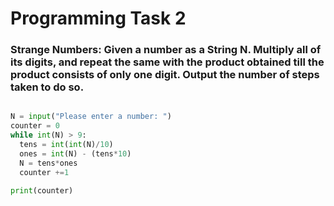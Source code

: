 # Programming Task 2
### Strange Numbers: Given a number as a String N. Multiply all of its digits, and repeat the same with the product obtained till the product consists of only one digit. Output the number of steps taken to do so. 

```.py

N = input("Please enter a number: ")
counter = 0
while int(N) > 9:
  tens = int(int(N)/10)
  ones = int(N) - (tens*10)
  N = tens*ones
  counter +=1

print(counter)
